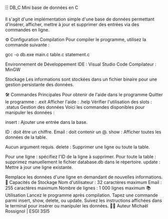 🗄️ DB_C
Mini base de données en C

 Il s'agit d'une implémentation simple d'une base de données permettant d'insérer, afficher, mettre à jour et supprimer des entrées via des commandes en ligne.

⚙️ Configuration
Compilation
Pour compiler le programme, utilisez la commande suivante :

gcc -o db.exe main.c table.c statement.c

Environnement de Développement
IDE : Visual Studio Code
Compilateur : MinGW

Stockage
Les informations sont stockées dans un fichier binaire pour une gestion persistante des données.

🛠️ Commandes Principales
Pour obtenir de l'aide dans le programme
Quitter le programme : .exit
Afficher l'aide : .help
Vérifier l'utilisation des slots : .status
Gestion des données
Voici les commandes disponibles pour manipuler les données :

insert : Ajouter une entrée dans la base.

ID : doit être un chiffre.
Email : doit contenir un @.
show : Afficher toutes les données de la table.

Aucun argument requis.
delete : Supprimer une ligne ou toute la table.

Pour une ligne : spécifiez l'ID de la ligne à supprimer.
Pour toute la table : supprimez manuellement le fichier database.db dans le répertoire.
update : Mettre à jour une ligne existante.

Remplace les données d'une ligne en demandant de nouvelles informations.
💾 Capacités de Stockage
Nom d'utilisateur : 32 caractères maximum
Email : 255 caractères maximum
Nombre de lignes : 1 000 lignes maximum
📚 Utilisation
Lancez le programme après compilation.
Tapez une commande parmi insert, show, delete, ou update.
Suivez les instructions affichées dans le terminal pour insérer ou manipuler les données.
🧑‍💻 Auteur
Michaël Rossignol | ESGI 3SI5

